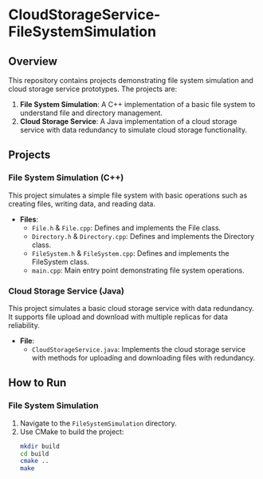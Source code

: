 # CloudStorageService-FileSystemSimulation

## Overview

This repository contains projects demonstrating file system simulation and cloud storage service prototypes. The projects are:

1. **File System Simulation**: A C++ implementation of a basic file system to understand file and directory management.
2. **Cloud Storage Service**: A Java implementation of a cloud storage service with data redundancy to simulate cloud storage functionality.

## Projects

### File System Simulation (C++)

This project simulates a simple file system with basic operations such as creating files, writing data, and reading data.

- **Files**:
  - `File.h` & `File.cpp`: Defines and implements the File class.
  - `Directory.h` & `Directory.cpp`: Defines and implements the Directory class.
  - `FileSystem.h` & `FileSystem.cpp`: Defines and implements the FileSystem class.
  - `main.cpp`: Main entry point demonstrating file system operations.

### Cloud Storage Service (Java)

This project simulates a basic cloud storage service with data redundancy. It supports file upload and download with multiple replicas for data reliability.

- **File**:
  - `CloudStorageService.java`: Implements the cloud storage service with methods for uploading and downloading files with redundancy.

## How to Run

### File System Simulation

1. Navigate to the `FileSystemSimulation` directory.
2. Use CMake to build the project:
   ```bash
   mkdir build
   cd build
   cmake ..
   make
